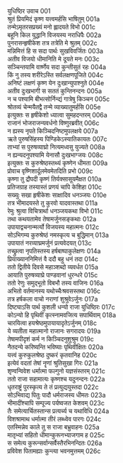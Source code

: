 युधिष्ठिर उवाच	001  
श्रुतं प्रियमिदं कृष्ण यत्त्वमर्हसि भाषितुम्	001a  
तन्मेऽमृतरसप्रख्यं मनो ह्लादयते विभो	001c  
बहूनि किल युद्धानि विजयस्य नराधिपैः	002a  
पुनरासन्हृषीकेश तत्र तत्रेति मे श्रुतम्	002c  
मन्निमित्तं हि स सदा पार्थः सुखविवर्जितः	003a  
अतीव विजयो धीमानिति मे दूयते मनः	003c  
सञ्चिन्तयामि वार्ष्णेय सदा कुन्तीसुतं रहः	004a  
किं नु तस्य शरीरेऽस्ति सर्वलक्षणपूजिते	004c  
अनिष्टं लक्षणं कृष्ण येन दुःखान्युपाश्नुते	004e  
अतीव दुःखभागी स सततं कुन्तिनन्दनः	005a  
न च पश्यामि बीभत्सोर्निन्द्यं गात्रेषु किञ्चन	005c  
श्रोतव्यं चेन्मयैतद्वै तन्मे व्याख्यातुमर्हसि	005e  
इत्युक्तः स हृषीकेशो ध्यात्वा सुमहदन्तरम्	006a  
राजानं भोजराजन्यवर्धनो विष्णुरब्रवीत्	006c  
न ह्यस्य नृपते किञ्चिदनिष्टमुपलक्षये	007a  
ऋते पुरुषसिंहस्य पिण्डिकेऽस्यातिकायतः	007c  
ताभ्यां स पुरुषव्याघ्रो नित्यमध्वसु युज्यते	008a  
न ह्यन्यदनुपश्यामि येनासौ दुःखभाग्जयः	008c  
इत्युक्तः स कुरुश्रेष्ठस्तथ्यं कृष्णेन धीमता	009a  
प्रोवाच वृष्णिशार्दूलमेवमेतदिति प्रभो	009c  
कृष्णा तु द्रौपदी कृष्णं तिर्यक्सासूयमैक्षत	010a  
प्रतिजग्राह तस्यास्तं प्रणयं चापि केशिहा	010c  
सख्युः सखा हृषीकेशः साक्षादिव धनञ्जयः	010e  
तत्र भीमादयस्ते तु कुरवो यादवास्तथा	011a  
रेमुः श्रुत्वा विचित्रार्था धनञ्जयकथा विभो	011c  
तथा कथयतामेव तेषामर्जुनसङ्कथाः	012a  
उपायाद्वचनान्मर्त्यो विजयस्य महात्मनः	012c  
सोऽभिगम्य कुरुश्रेष्ठं नमस्कृत्य च बुद्धिमान्	013a  
उपायातं नरव्याघ्रमर्जुनं प्रत्यवेदयत्	013c  
तच्छ्रुत्वा नृपतिस्तस्य हर्षबाष्पाकुलेक्षणः	014a  
प्रियाख्याननिमित्तं वै ददौ बहु धनं तदा	014c  
ततो द्वितीये दिवसे महाञ्शब्दो व्यवर्धत	015a  
आयाति पुरुषव्याघ्रे पाण्डवानां धुरन्धरे	015c  
ततो रेणुः समुद्भूतो विबभौ तस्य वाजिनः	016a  
अभितो वर्तमानस्य यथोच्चैःश्रवसस्तथा	016c  
तत्र हर्षकला वाचो नराणां शुश्रुवेऽर्जुनः	017a  
दिष्ट्याऽसि पार्थ कुशली धन्यो राजा युधिष्ठिरः	017c  
कोऽन्यो हि पृथिवीं कृत्स्नामवजित्य सपार्थिवाम्	018a  
चारयित्वा हयश्रेष्ठमुपायायादृतेऽर्जुनम्	018c  
ये व्यतीता महात्मानो राजानः सगरादयः	019a  
तेषामपीदृशं कर्म न किञ्चिदनुशुश्रुम	019c  
नैतदन्ये करिष्यन्ति भविष्याः पृथिवीक्षितः	020a  
यत्त्वं कुरुकुलश्रेष्ठ दुष्करं कृतवानिह	020c  
इत्येवं वदतां तेषां नॄणां श्रुतिसुखा गिरः	021a  
शृण्वन्विवेश धर्मात्मा फल्गुनो यज्ञसंस्तरम्	021c  
ततो राजा सहामात्यः कृष्णश्च यदुनन्दनः	022a  
धृतराष्ट्रं पुरस्कृत्य ते तं प्रत्युद्ययुस्तदा	022c  
सोऽभिवाद्य पितुः पादौ धर्मराजस्य धीमतः	023a  
भीमादींश्चापि सम्पूज्य पर्यष्वजत केशवम्	023c  
तैः समेत्यार्चितस्तान्स प्रत्यर्च्य च यथाविधि	024a  
विशश्रामाथ धर्मात्मा तीरं लब्ध्वेव पारगः	024c  
एतस्मिन्नेव काले तु स राजा बभ्रुवाहनः	025a  
मातृभ्यां सहितो धीमान्कुरूनभ्याजगाम ह	025c  
स समेत्य कुरून्सर्वान्सर्वैस्तैरभिनन्दितः	026a  
प्रविवेश पितामह्याः कुन्त्या भवनमुत्तमम्	026c  
